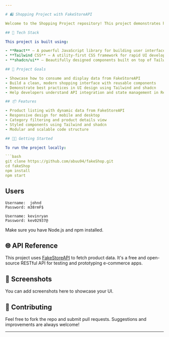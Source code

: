 ```yaml
---

# 🛍️ Shopping Project with FakeStoreAPI

Welcome to the Shopping Project repository! This project demonstrates how developers can build a sleek and responsive e-commerce user interface using the [FakeStoreAPI](https://fakestoreapi.com/) as a mock backend. It's a great starting point for learning how to integrate APIs into modern frontend frameworks.

## 🚀 Tech Stack

This project is built using:

- **React** – A powerful JavaScript library for building user interfaces
- **Tailwind CSS** – A utility-first CSS framework for rapid UI development
- **shadcn/ui** – Beautifully designed components built on top of Tailwind CSS and Radix UI

## 🎯 Project Goals

- Showcase how to consume and display data from FakeStoreAPI
- Build a clean, modern shopping interface with reusable components
- Demonstrate best practices in UI design using Tailwind and shadcn
- Help developers understand API integration and state management in React

## 📦 Features

- Product listing with dynamic data from FakeStoreAPI
- Responsive design for mobile and desktop
- Category filtering and product details view
- Styled components using Tailwind and shadcn
- Modular and scalable code structure

## 🧑‍💻 Getting Started

To run the project locally:

```bash
git clone https://github.com/abuu94/fakeShop.git
cd fakeShop
npm install
npm start
```

## Users
```
Username:  johnd
Password: m38rmF$

Username: kevinryan
Password: kev02937@
```

Make sure you have Node.js and npm installed.

## 🌐 API Reference

This project uses [FakeStoreAPI](https://fakestoreapi.com/) to fetch product data. It's a free and open-source RESTful API for testing and prototyping e-commerce apps.

## 📸 Screenshots

You can add screenshots here to showcase your UI.

## 🙌 Contributing

Feel free to fork the repo and submit pull requests. Suggestions and improvements are always welcome!

---
```

